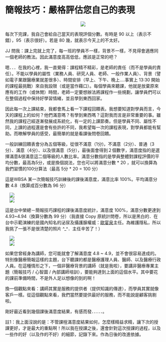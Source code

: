 # 簡報技巧：嚴格評估您自己的表現 

<div style="clear: both; text-align: center;"></div>
<div style="clear: both; text-align: center;"><a href="http://3.bp.blogspot.com/-Q2scpExtRZY/VhWn8zC2DvI/AAAAAAAAOOM/Bt0ia4lh2Y4/s1600/image33_thumb.jpg" style="margin-left: 1em; margin-right: 1em;"><img border="0" src="http://3.bp.blogspot.com/-Q2scpExtRZY/VhWn8zC2DvI/AAAAAAAAOOM/Bt0ia4lh2Y4/s1600/image33_thumb.jpg"/></a></div>
<p>每次下完課，我自己會給自己當天的表現評個分數。有時是 90 以上（表示不錯），95（表示很好）。若是 80 幾，就表示今天上的不太好。</p>
<p>JJ 問我：課上完就上完了，每一班的學員不一樣，背景不一樣，不見得會適應同一個老師的教法。因此滿意度高高低低，應該是正常的吧？<a name="more"></a></p>
<p>嗯．．．在我的心裡，我一直覺得：課程精不精彩，是老師的責任（而不是學員的責任）。不能以學員的屬性（業務人員、研究人員、老師、一般作業人員）、背景（譬如電子業跟醫療業就差很多）、時間安排（早上、下午、晚上….事實上 13:30 開始的課程最挑戰）來自我設限（或是當作藉口）。每個學員來聽課，他就是放棄原來應有的工作（或休閒）時間，老師一定要想辦法將課程作一些規劃，讓學員們可以在整個過程中保持好學習情緒，並且學到東西回家。</p>
<p>因此每一次上課結束，我都會馬上看一下課程回饋表。我想要知道對學員而言，今天的課程上的如何？他們滿意嗎？有學到東西嗎？這對我而言是非常重要的事。雖然我的課程己經逐漸發展成系統化，有一定的上課節奏。但是學員不同、屬性不同，上課的過程還是會有些許的不同，我希望每一次的課程表現，對學員都能有幫助。而暸解學員的感受，最簡單的就是看課後問卷回饋。</p>
<p>一般訓練回饋表會分為五個等級，從很不滿意（1分)，不滿意（2分）、普通（3分）、滿意（4分）、以及很滿意（5分），最後面會得到２個數字，滿意度指的是選擇滿意&amp;很滿意這二個等級的人數比率。滿意分數指的是學員整體對課程評價的平均分數，最高為5分，或是換個說法，您也可以將滿意分數 * 20 ，就可以換算為我們習慣的100分算法（最高 5分 * 20 = 100 分）</p>
<p>這是WBSA 某一次簡報技巧訓練後的課後滿意度，滿意比率 100%。平均滿意分數 4.8（換算成百分數為 96 分）</p>
<p><a href="http://2.bp.blogspot.com/-K5OxXgBV2mI/VhWn8SDEF6I/AAAAAAAAON0/oAx7o9aFgpk/s1600/image26_thumb.jpg" style="margin-left: 1em; margin-right: 1em; text-align: center;"><img border="0" src="http://2.bp.blogspot.com/-K5OxXgBV2mI/VhWn8SDEF6I/AAAAAAAAON0/oAx7o9aFgpk/s1600/image26_thumb.jpg"/></a><br/><a href="http://3.bp.blogspot.com/-2QiW3wkIN9E/VhWn9IS7ooI/AAAAAAAAON4/ORuMUEa7zp4/s1600/image_thumb11_thumb.jpg" style="margin-left: 1em; margin-right: 1em; text-align: center;"><img border="0" src="http://3.bp.blogspot.com/-2QiW3wkIN9E/VhWn9IS7ooI/AAAAAAAAON4/ORuMUEa7zp4/s1600/image_thumb11_thumb.jpg"/></a></p>
<p>這是台中榮總－簡報技巧課程的課後滿意度統計，滿意度 100%，滿意分數更達到 4.93~4.94（換算分數為 99 分）（我直接 Copy 原統計問卷，所以是黑白的．在台中示範演練的是國內知名的泌尿及攝護腺權威：<a href="http://hk.health.nextmedia.com/index.php?fuseaction=Article.ListArticle&amp;sec_id=6349036&amp;iss_id=20081102&amp;art_id=11797735">歐宴泉</a>主任。為維護隱私，所以我挑了一張不是很清楚的照片 ^_^．主任辛苦了！）</p>
<p><a href="http://2.bp.blogspot.com/-7sjli79RSe0/VhWn8b4uHHI/AAAAAAAAONw/GDLlTn2VYSY/s1600/image30_thumb.jpg" style="margin-left: 1em; margin-right: 1em; text-align: center;"><img border="0" src="http://2.bp.blogspot.com/-7sjli79RSe0/VhWn8b4uHHI/AAAAAAAAONw/GDLlTn2VYSY/s1600/image30_thumb.jpg"/></a><br/><a href="http://1.bp.blogspot.com/-wkOt1rWcqwk/VhWn8Ub4b7I/AAAAAAAAONs/vX3UR8if6s4/s1600/image25_thumb.jpg" style="margin-left: 1em; margin-right: 1em; text-align: center;"><img border="0" src="http://1.bp.blogspot.com/-wkOt1rWcqwk/VhWn8Ub4b7I/AAAAAAAAONs/vX3UR8if6s4/s1600/image25_thumb.jpg"/></a></p>
<p>如果您曾經身為講師，您可能就會了解滿意度 4.8 ~ 4.9，並不會很容易達成的。特別像醫療簡報這樣的主題，台下聽課的都是醫療護理人員、醫師、以及醫療行政人員。在這種情形之下，一個非醫療背景的講師（就是我啦），要講非醫療專業主題（簡報技巧 / 心智圖 / 內部講師培訓），要能夠達到上面的這個水平。其中要花的課前準備時間，不是外人足以想像的到的啊！</p>
<p>換一個觀點來看：講師其實是服務的提供者（提供知識的傳達），而學員其實就像客戶一樣。從這個觀點來看，我們當然要提供最好的服務，而不能說是顧客挑剔啦。</p>
<p>剛好最近看到幾個課後滿意度結果，有感而發．．．．．。</p>
<p>註1：我上面沒說的是：不管課桯滿意度結果如何，怎麼樣精益求精，讓下次的授課更好，才是最大的重點啊！所以我在授課之後，還會針對這次授課的過程，以及一些作的好（以及作的不好）的細節，記錄下來。作為日後的改進依據。</p>